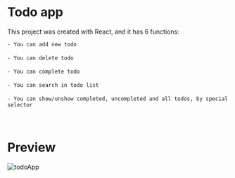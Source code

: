 # Todo app

This project was created with React, and it has 6 functions: 

`- You can add new todo`<br><br>
`- You can delete todo`<br><br>
`- You can complete todo`<br><br>
`- You can search in todo list`<br><br>
`- You can show/unshow completed, uncompleted and all todos, by special selector`
<br><br><br>
# Preview
![todoApp](https://user-images.githubusercontent.com/75016013/166490607-e987c099-6314-4b6e-a288-b3ffc6f203ed.png)

